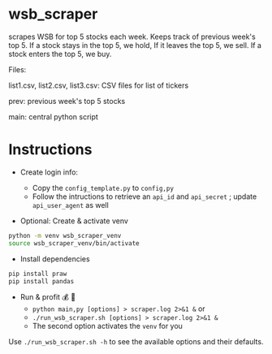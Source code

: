 # wsb_scraper
scrapes WSB for top 5 stocks each week. Keeps track of previous week's top 5. If a stock stays in the top 5, we hold, If it leaves the top 5, we sell. If a stock enters the top 5, we buy.


Files:

list1.csv, list2.csv, list3.csv: CSV files for list of tickers

prev: previous week's top 5 stocks

main: central python script

# Instructions

- Create login info:
    - Copy the `config_template.py` to `config,py`
    - Follow the intructions to retrieve an `api_id` and `api_secret` ; update
        `api_user_agent` as well

- Optional: Create & activate venv
```bash
python -m venv wsb_scraper_venv
source wsb_scraper_venv/bin/activate
```

- Install dependencies
```bash
pip install praw
pip install pandas
```

- Run & profit :moneybag: :rocket:
    - `python main,py [options] > scraper.log 2>&1 &`
    or
    - `./run_wsb_scraper.sh [options] > scraper.log 2>&1 &`
    - The second option activates the `venv` for you

Use `./run_wsb_scraper.sh -h` to see the available options and their defaults.
